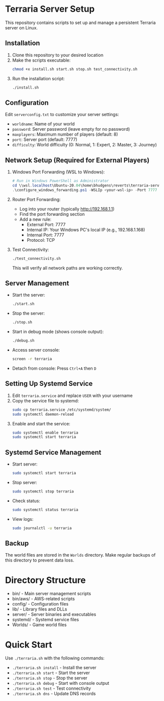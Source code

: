 # Terraria Server Setup

This repository contains scripts to set up and manage a persistent Terraria server on Linux.

## Installation

1. Clone this repository to your desired location
2. Make the scripts executable:
   ```bash
   chmod +x install.sh start.sh stop.sh test_connectivity.sh
   ```
3. Run the installation script:
   ```bash
   ./install.sh
   ```

## Configuration

Edit `serverconfig.txt` to customize your server settings:
- `worldname`: Name of your world
- `password`: Server password (leave empty for no password)
- `maxplayers`: Maximum number of players (default: 8)
- `port`: Server port (default: 7777)
- `difficulty`: World difficulty (0: Normal, 1: Expert, 2: Master, 3: Journey)

## Network Setup (Required for External Players)

1. Windows Port Forwarding (WSL to Windows):
   ```powershell
   # Run in Windows PowerShell as Administrator
   cd \\wsl.localhost\Ubuntu-20.04\home\bhudgens\reverts\terraria-server
   .\configure_windows_forwarding.ps1 -WSLIp <your-wsl-ip> -Port 7777
   ```

2. Router Port Forwarding:
   - Log into your router (typically http://192.168.1.1)
   - Find the port forwarding section
   - Add a new rule:
     - External Port: 7777
     - Internal IP: Your Windows PC's local IP (e.g., 192.168.1.168)
     - Internal Port: 7777
     - Protocol: TCP

3. Test Connectivity:
   ```bash
   ./test_connectivity.sh
   ```
   This will verify all network paths are working correctly.

## Server Management

- Start the server:
  ```bash
  ./start.sh
  ```
- Stop the server:
  ```bash
  ./stop.sh
  ```
- Start in debug mode (shows console output):
  ```bash
  ./debug.sh
  ```
- Access server console:
  ```bash
  screen -r terraria
  ```
- Detach from console:
  Press `Ctrl+A` then `D`

## Setting Up Systemd Service

1. Edit `terraria.service` and replace `USER` with your username
2. Copy the service file to systemd:
   ```bash
   sudo cp terraria.service /etc/systemd/system/
   sudo systemctl daemon-reload
   ```
3. Enable and start the service:
   ```bash
   sudo systemctl enable terraria
   sudo systemctl start terraria
   ```

## Systemd Service Management

- Start server:
  ```bash
  sudo systemctl start terraria
  ```
- Stop server:
  ```bash
  sudo systemctl stop terraria
  ```
- Check status:
  ```bash
  sudo systemctl status terraria
  ```
- View logs:
  ```bash
  sudo journalctl -u terraria
  ```

## Backup

The world files are stored in the `Worlds` directory. Make regular backups of this directory to prevent data loss.
# Directory Structure
- bin/      - Main server management scripts
- bin/aws/  - AWS-related scripts
- config/   - Configuration files
- lib/      - Library files and DLLs
- server/   - Server binaries and executables
- systemd/  - Systemd service files
- Worlds/   - Game world files

# Quick Start
Use `./terraria.sh` with the following commands:
- `./terraria.sh install` - Install the server
- `./terraria.sh start`   - Start the server
- `./terraria.sh stop`    - Stop the server
- `./terraria.sh debug`   - Start with console output
- `./terraria.sh test`    - Test connectivity
- `./terraria.sh dns`     - Update DNS records
